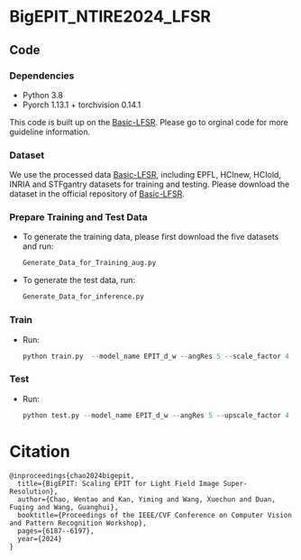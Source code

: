 # BigEPIT_NTIRE2024_LFSR


<!-- ## Results
We share the pre-trained models and the SR LF images generated by our RR-HLFSR model for 4x LF spatial SR, which are avaliable at https://drive.google.com/drive/u/2/folders/160KS4l5jWEehJ0KtgOg0T6pdlhgTyWbg -->

<!-- ## Code


### Dependencies
* Python 3.8
* Pyorch 1.13.1 + torchvision 0.14.1


This code is built up on the [Basic-LFSR](https://github.com/ZhengyuLiang24/BasicLFSR). Please go to orginal code for more guideline information. 

### Dataset
We use the processed data [Basic-LFSR](https://github.com/ZhengyuLiang24/BasicLFSR), including EPFL, HCInew, HCIold, INRIA and STFgantry datasets for training and testing. Please download the dataset in the official repository of [Basic-LFSR](https://github.com/ZhengyuLiang24/BasicLFSR).

### Prepare Training and Test Data
* To generate the training data, please first download the five datasets and run:
  ```python
  Generate_Data_for_Training_aug.py
* To generate the test data, run:
  ```python
  Generate_Data_for_inference.py
### Train
* Run:
  ```python
  python train.py  --model_name EPIT_d_w --angRes 5 --scale_factor 4 --lr 2e-4 --epoch 31  --crop_test_method 2  
### Test
* Run:
  ```python
  # BigEPIT_NTIRE2024_LFSR -->


## Code


### Dependencies
* Python 3.8
* Pyorch 1.13.1 + torchvision 0.14.1


This code is built up on the [Basic-LFSR](https://github.com/ZhengyuLiang24/BasicLFSR). Please go to orginal code for more guideline information. 

### Dataset
We use the processed data [Basic-LFSR](https://github.com/ZhengyuLiang24/BasicLFSR), including EPFL, HCInew, HCIold, INRIA and STFgantry datasets for training and testing. Please download the dataset in the official repository of [Basic-LFSR](https://github.com/ZhengyuLiang24/BasicLFSR).

### Prepare Training and Test Data
* To generate the training data, please first download the five datasets and run:
  ```python
  Generate_Data_for_Training_aug.py
* To generate the test data, run:
  ```python
  Generate_Data_for_inference.py
### Train
* Run:
  ```python
  python train.py  --model_name EPIT_d_w --angRes 5 --scale_factor 4 --lr 2e-4 --epoch 101  --crop_test_method 2  
### Test
* Run:
  ```python
  python test.py --model_name EPIT_d_w --angRes 5 --upscale_factor 4  --crop_test_method 1 --self_ensemble  --use_pre_ckpt True --path_pre_pth [pre-trained dir]

<!-- [Important note]: 

1) We use the geometric self-ensemble method to improve the performance in NTIRE2024 LFSR challenges further

2) We may need to turn off the calculated PSNR/SSIM by setting "--test_NTIRE2023_LFSR 1" since there is no ground true HR images during the testing phase.
  

## Acknowledgement
Our work and implementations are inspired and based on the following projects: <br> 
[Basic-LFSR](https://github.com/ZhengyuLiang24/BasicLFSR)<br> 
[EPIT](https://github.com/ZhengyuLiang24/EPIT)<br> 
[DistgEPIT](https://github.com/OpenMeow/NTIRE23_LFSR_DistgEPIT)<br> 
[RR-HLFSR](https://github.com/duongvinh/RR-HLFSR_NTIRE2023_LFSR/)<br>
We sincerely thank the authors for sharing their code and amazing research work!

## Contact
if you have any questions, please contact me through email at chaowentao@mail.bnu.edu.cn -->

# Citation
```
@inproceedings{chao2024bigepit,
  title={BigEPIT: Scaling EPIT for Light Field Image Super-Resolution},
  author={Chao, Wentao and Kan, Yiming and Wang, Xuechun and Duan, Fuqing and Wang, Guanghui},
  booktitle={Proceedings of the IEEE/CVF Conference on Computer Vision and Pattern Recognition Workshop},
  pages={6187--6197},
  year={2024}
}
``` 


